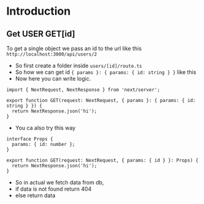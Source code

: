 # Introduction

## Get USER GET[id]

To get a single object we pass an id to the url like this
`http://localhost:3000/api/users/2`

- So first create a folder inside `users/[id]/route.ts `
- So how we can get id `{ params }: { params: { id: string } }` like this
- Now here you can write logic.

```tsx
import { NextRequest, NextResponse } from 'next/server';

export function GET(request: NextRequest, { params }: { params: { id: string } }) {
  return NextResponse.json('hi');
}
```

- You ca also try this way

```tsx
interface Props {
  params: { id: number };
}

export function GET(request: NextRequest, { params: { id } }: Props) {
  return NextResponse.json('hi');
}
```

- So in actual we fetch data from db,
- if data is not found return 404
- else return data
